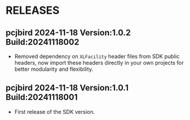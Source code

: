 # RELEASES

## pcjbird 2024-11-18 Version:1.0.2 Build:20241118002

- Removed dependency on `XLFacility` header files from SDK public headers, now import these headers directly in your own projects for better modularity and flexibility.

## pcjbird 2024-11-18 Version:1.0.1 Build:20241118001

- First release of the SDK version.
